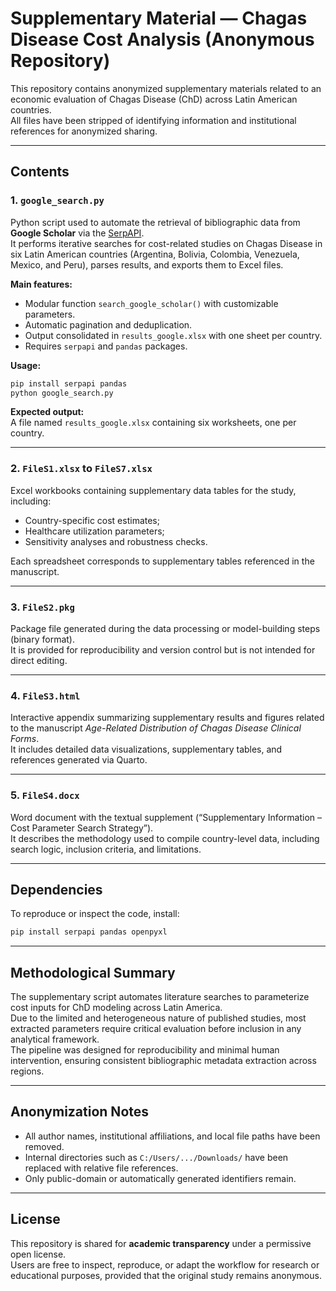 # Supplementary Material — Chagas Disease Cost Analysis (Anonymous Repository)

This repository contains anonymized supplementary materials related to an economic evaluation of Chagas Disease (ChD) across Latin American countries.  
All files have been stripped of identifying information and institutional references for anonymized sharing.

---

## Contents

### 1. `google_search.py`
Python script used to automate the retrieval of bibliographic data from **Google Scholar** via the [SerpAPI](https://serpapi.com).  
It performs iterative searches for cost-related studies on Chagas Disease in six Latin American countries (Argentina, Bolivia, Colombia, Venezuela, Mexico, and Peru), parses results, and exports them to Excel files.

**Main features:**
- Modular function `search_google_scholar()` with customizable parameters.  
- Automatic pagination and deduplication.  
- Output consolidated in `results_google.xlsx` with one sheet per country.  
- Requires `serpapi` and `pandas` packages.

**Usage:**
```bash
pip install serpapi pandas
python google_search.py
```

**Expected output:**  
A file named `results_google.xlsx` containing six worksheets, one per country.

---

### 2. `FileS1.xlsx` to `FileS7.xlsx`
Excel workbooks containing supplementary data tables for the study, including:
- Country-specific cost estimates;
- Healthcare utilization parameters;
- Sensitivity analyses and robustness checks.

Each spreadsheet corresponds to supplementary tables referenced in the manuscript.

---

### 3. `FileS2.pkg`
Package file generated during the data processing or model-building steps (binary format).  
It is provided for reproducibility and version control but is not intended for direct editing.

---

### 4. `FileS3.html`
Interactive appendix summarizing supplementary results and figures related to the manuscript *Age-Related Distribution of Chagas Disease Clinical Forms*.  
It includes detailed data visualizations, supplementary tables, and references generated via Quarto.

---

### 5. `FileS4.docx`
Word document with the textual supplement (“Supplementary Information – Cost Parameter Search Strategy”).  
It describes the methodology used to compile country-level data, including search logic, inclusion criteria, and limitations.

---


## Dependencies

To reproduce or inspect the code, install:
```bash
pip install serpapi pandas openpyxl
```

---

## Methodological Summary

The supplementary script automates literature searches to parameterize cost inputs for ChD modeling across Latin America.  
Due to the limited and heterogeneous nature of published studies, most extracted parameters require critical evaluation before inclusion in any analytical framework.  
The pipeline was designed for reproducibility and minimal human intervention, ensuring consistent bibliographic metadata extraction across regions.

---

## Anonymization Notes

- All author names, institutional affiliations, and local file paths have been removed.  
- Internal directories such as `C:/Users/.../Downloads/` have been replaced with relative file references.  
- Only public-domain or automatically generated identifiers remain.

---

## License

This repository is shared for **academic transparency** under a permissive open license.  
Users are free to inspect, reproduce, or adapt the workflow for research or educational purposes, provided that the original study remains anonymous.
